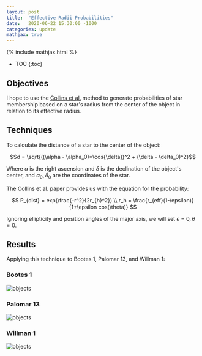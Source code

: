 ```yaml
---
layout: post
title:  "Effective Radii Probabilities"
date:   2020-06-22 15:30:00 -1000
categories: update
mathjax: true
---
```

{% include mathjax.html %}

* TOC
{:toc}

## Objectives

I hope to use the [Collins et al.](https://arxiv.org/abs/1910.12879) method to generate probabilities of star membership based on a star's radius from the center of the object in relation to its effective radius.

## Techniques 

To calculate the distance of a star to the center of the object:

$$d = \sqrt{((\alpha - \alpha_0)*\cos{\delta})^2 + (\delta - \delta_0)^2}$$

Where $\alpha$ is the right ascension and $\delta$ is the declination of the object's center, and $\alpha_0, \delta_0$ are the coordinates of the star.

The Collins et al. paper provides us with the equation for the probability:

$$
P_{dist} = exp(\frac{-r^2}{2r_{h}^2}) \\
r_h = \frac{r_{eff}(1-\epsilon)}{1+\epsilon cos(\theta)}
$$

Ignoring ellipticity and position angles of the major axis, we will set $\epsilon = 0, \theta = 0$.

## Results

Applying this technique to Bootes 1, Palomar 13, and Willman 1:

### Bootes 1

![objects]({{site.baseurl}}/images/eff_rad/boo1.png)

### Palomar 13

![objects]({{site.baseurl}}/images/eff_rad/pal13.png)

### Willman 1

![objects]({{site.baseurl}}/images/eff_rad/will1.png)
